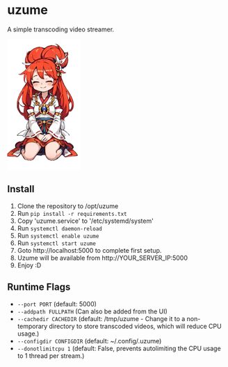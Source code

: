 # uzume

A simple transcoding video streamer.

<img src="https://raw.githubusercontent.com/nanna7077/uzume/master/static/uzume-nobg.png" height="300">

## Install

1. Clone the repository to /opt/uzume
2. Run `pip install -r requirements.txt`
3. Copy 'uzume.service' to '/etc/systemd/system'
4. Run `systemctl daemon-reload`
5. Run `systemctl enable uzume`
6. Run `systemctl start uzume`
7. Goto http://localhost:5000 to complete first setup.
8. Uzume will be available from http://YOUR_SERVER_IP:5000
9. Enjoy :D

## Runtime Flags

- `--port PORT` (default: 5000)
- `--addpath FULLPATH` (Can also be added from the UI)
- `--cachedir CACHEDIR` (default: /tmp/uzume - Change it to a non-temporary directory to store transcoded videos, which will reduce CPU usage.)
- `--configdir CONFIGDIR` (default: ~/.config/.uzume)
- `--donotlimitcpu 1` (default: False, prevents autolimiting the CPU usage to 1 thread per stream.)